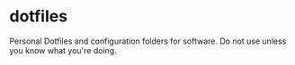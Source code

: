 # dotfiles
Personal Dotfiles and configuration folders for software. Do not use unless you know what you're doing.
